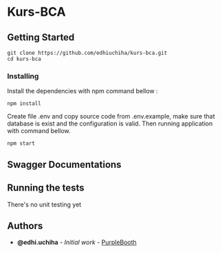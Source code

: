 # Kurs-BCA

## Getting Started

```
git clone https://github.com/edhiuchiha/kurs-bca.git
cd kurs-bca
```

### Installing

Install the dependencies with npm command bellow :

```
npm install
```
Create file .env and copy source code from .env.example, 
make sure that database is exist and the configuration is valid.
Then running application with command bellow.
```
npm start
```
## Swagger Documentations

## Running the tests

There's no unit testing yet

## Authors

* **@edhi.uchiha** - *Initial work* - [PurpleBooth](https://github.com/edhiuchiha)
